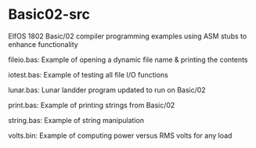 # Basic02-src
ElfOS 1802 Basic/02 compiler programming examples using ASM stubs
to enhance functionality


fileio.bas: Example of opening a dynamic file name & printing the contents

iotest.bas: Example of testing all file I/O functions

lunar.bas:  Lunar landder program updated to run on Basic/02

print.bas:  Example of printing strings from Basic/02

string.bas: Example of string manipulation

volts.bin:  Example of computing power versus RMS volts for any load
